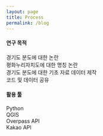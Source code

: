 ```yaml
---
layout: page
title: Process
permalink: /blog
---
```

#### 연구 목적
경기도 분도에 대한 논란<br>
평화누리자치도에 대한 명칭 논란<br>
경기도 분도에 대한 기초 자료 데이터 제작<br>
코드 및 데이터 공유<br>

#### 활용 툴
Python<br>
QGIS<br>
Overpass API<br>
Kakao API
